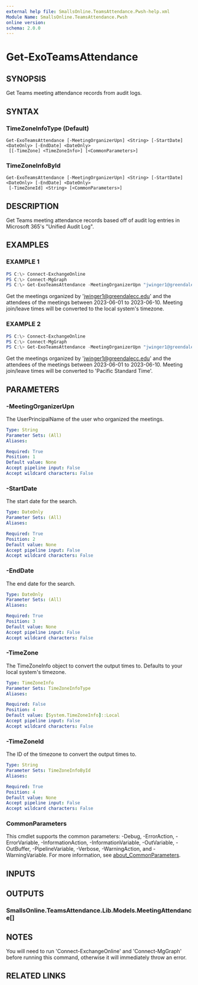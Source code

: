```yaml
---
external help file: SmallsOnline.TeamsAttendance.Pwsh-help.xml
Module Name: SmallsOnline.TeamsAttendance.Pwsh
online version:
schema: 2.0.0
---
```


# Get-ExoTeamsAttendance

## SYNOPSIS
Get Teams meeting attendance records from audit logs.

## SYNTAX

### TimeZoneInfoType (Default)
```
Get-ExoTeamsAttendance [-MeetingOrganizerUpn] <String> [-StartDate] <DateOnly> [-EndDate] <DateOnly>
 [[-TimeZone] <TimeZoneInfo>] [<CommonParameters>]
```

### TimeZoneInfoById
```
Get-ExoTeamsAttendance [-MeetingOrganizerUpn] <String> [-StartDate] <DateOnly> [-EndDate] <DateOnly>
 [-TimeZoneId] <String> [<CommonParameters>]
```

## DESCRIPTION
Get Teams meeting attendance records based off of audit log entries in Microsoft 365's "Unified Audit Log".

## EXAMPLES

### EXAMPLE 1
```powershell
PS C:\> Connect-ExchangeOnline
PS C:\> Connect-MgGraph
PS C:\> Get-ExoTeamsAttendance -MeetingOrganizerUpn "jwinger1@greendalecc.edu" -StartDate "2023-06-01" -EndDate "2023-06-10"
```

Get the meetings organized by 'jwinger1@greendalecc.edu' and the attendees of the meetings between 2023-06-01 to 2023-06-10.
Meeting join/leave times will be converted to the local system's timezone.

### EXAMPLE 2
```powershell
PS C:\> Connect-ExchangeOnline
PS C:\> Connect-MgGraph
PS C:\> Get-ExoTeamsAttendance -MeetingOrganizerUpn "jwinger1@greendalecc.edu" -StartDate "2023-06-01" -EndDate "2023-06-10" -TimeZoneId "Pacific Standard Time"
```

Get the meetings organized by 'jwinger1@greendalecc.edu' and the attendees of the meetings between 2023-06-01 to 2023-06-10.
Meeting join/leave times will be converted to 'Pacific Standard Time'.

## PARAMETERS

### -MeetingOrganizerUpn
The UserPrincipalName of the user who organized the meetings.

```yaml
Type: String
Parameter Sets: (All)
Aliases:

Required: True
Position: 1
Default value: None
Accept pipeline input: False
Accept wildcard characters: False
```

### -StartDate
The start date for the search.

```yaml
Type: DateOnly
Parameter Sets: (All)
Aliases:

Required: True
Position: 2
Default value: None
Accept pipeline input: False
Accept wildcard characters: False
```

### -EndDate
The end date for the search.

```yaml
Type: DateOnly
Parameter Sets: (All)
Aliases:

Required: True
Position: 3
Default value: None
Accept pipeline input: False
Accept wildcard characters: False
```

### -TimeZone
The TimeZoneInfo object to convert the output times to.
Defaults to your local system's timezone.

```yaml
Type: TimeZoneInfo
Parameter Sets: TimeZoneInfoType
Aliases:

Required: False
Position: 4
Default value: [System.TimeZoneInfo]::Local
Accept pipeline input: False
Accept wildcard characters: False
```

### -TimeZoneId
The ID of the timezone to convert the output times to.

```yaml
Type: String
Parameter Sets: TimeZoneInfoById
Aliases:

Required: True
Position: 4
Default value: None
Accept pipeline input: False
Accept wildcard characters: False
```

### CommonParameters
This cmdlet supports the common parameters: -Debug, -ErrorAction, -ErrorVariable, -InformationAction, -InformationVariable, -OutVariable, -OutBuffer, -PipelineVariable, -Verbose, -WarningAction, and -WarningVariable. For more information, see [about_CommonParameters](http://go.microsoft.com/fwlink/?LinkID=113216).

## INPUTS

## OUTPUTS

### SmallsOnline.TeamsAttendance.Lib.Models.MeetingAttendance[]
## NOTES
You will need to run 'Connect-ExchangeOnline' and 'Connect-MgGraph' before running this command, otherwise it will immediately throw an error.

## RELATED LINKS
